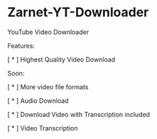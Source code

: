 # Zarnet-YT-Downloader
YouTube Video Downloader

Features:

[ * ] Highest Quality Video Download

Soon:

[ * ] More video file formats

[ * ] Audio Download

[ * ] Download Video with Transcription included

[ * ] Video Transcription
